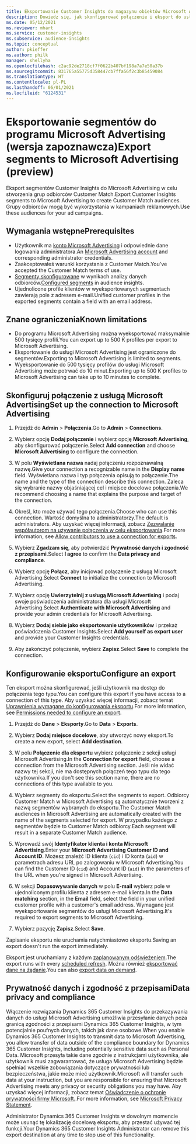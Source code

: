 ```yaml
---
title: Eksportowanie Customer Insights do magazynu obiektów Microsoft Advertising
description: Dowiedz się, jak skonfigurować połączenie i eksport do usługi Microsoft Advertising.
ms.date: 05/12/2021
ms.reviewer: mhart
ms.service: customer-insights
ms.subservice: audience-insights
ms.topic: conceptual
author: pkieffer
ms.author: philk
manager: shellyha
ms.openlocfilehash: c2ac92de2718cf7f0622b407bf198a7a7e50a37b
ms.sourcegitcommit: 831765a55775d358447cb7ffa56f2c3b85459084
ms.translationtype: HT
ms.contentlocale: pl-PL
ms.lasthandoff: 06/01/2021
ms.locfileid: "6124531"
---
```

# <a name="export-segments-to-microsoft-advertising-preview"></a><span data-ttu-id="6df3c-103">Eksportowanie segmentów do programu Microsoft Advertising (wersja zapoznawcza)</span><span class="sxs-lookup"><span data-stu-id="6df3c-103">Export segments to Microsoft Advertising (preview)</span></span>

<span data-ttu-id="6df3c-104">Eksport segmentów Customer Insights do Microsoft Advertising w celu stworzenia grup odbiorców Customer Match.</span><span class="sxs-lookup"><span data-stu-id="6df3c-104">Export Customer Insights segments to Microsoft Advertising to create Customer Match audiences.</span></span> <span data-ttu-id="6df3c-105">Grupy odbiorców mogą być wykorzystania w kampaniach reklamowych.</span><span class="sxs-lookup"><span data-stu-id="6df3c-105">Use these audiences for your ad campaigns.</span></span>

## <a name="prerequisites"></a><span data-ttu-id="6df3c-106">Wymagania wstępne</span><span class="sxs-lookup"><span data-stu-id="6df3c-106">Prerequisites</span></span>

-   <span data-ttu-id="6df3c-107">Użytkownik ma [konto Microsoft Advertising](https://ads.microsoft.com/) i odpowiednie dane logowania administratora.</span><span class="sxs-lookup"><span data-stu-id="6df3c-107">An [Microsoft Advertising account](https://ads.microsoft.com/) and corresponding administrator credentials.</span></span>
-   <span data-ttu-id="6df3c-108">Zaakceptowałeś warunki korzystania z Customer Match.</span><span class="sxs-lookup"><span data-stu-id="6df3c-108">You've accepted the Customer Match terms of use.</span></span> 
-   <span data-ttu-id="6df3c-109">[Segmenty skonfigurowane](segments.md) w wynikach analizy danych odbiorców.</span><span class="sxs-lookup"><span data-stu-id="6df3c-109">[Configured segments](segments.md) in audience insights.</span></span>
-   <span data-ttu-id="6df3c-110">Ujednolicone profile klientów w wyeksportowanych segmentach zawierają pole z adresem e-mail.</span><span class="sxs-lookup"><span data-stu-id="6df3c-110">Unified customer profiles in the exported segments contain a field with an email address.</span></span>

## <a name="known-limitations"></a><span data-ttu-id="6df3c-111">Znane ograniczenia</span><span class="sxs-lookup"><span data-stu-id="6df3c-111">Known limitations</span></span>

- <span data-ttu-id="6df3c-112">Do programu Microsoft Advertising można wyeksportować maksymalnie 500 tysięcy profili.</span><span class="sxs-lookup"><span data-stu-id="6df3c-112">You can export up to 500 K profiles per export to Microsoft Advertising.</span></span>
- <span data-ttu-id="6df3c-113">Eksportowanie do usługi Microsoft Advertising jest ograniczone do segmentów.</span><span class="sxs-lookup"><span data-stu-id="6df3c-113">Exporting to Microsoft Advertising is limited to segments.</span></span>
- <span data-ttu-id="6df3c-114">Wyeksportowanie do 500 tysięcy profilów do usługi Microsoft Advertising może potrwać do 10 minut.</span><span class="sxs-lookup"><span data-stu-id="6df3c-114">Exporting up to 500 K profiles to Microsoft Advertising can take up to 10 minutes to complete.</span></span> 


## <a name="set-up-the-connection-to-microsoft-advertising"></a><span data-ttu-id="6df3c-115">Skonfiguruj połączenie z usługą Microsoft Advertising</span><span class="sxs-lookup"><span data-stu-id="6df3c-115">Set up the connection to Microsoft Advertising</span></span>

1. <span data-ttu-id="6df3c-116">Przejdź do **Admin** > **Połączenia**.</span><span class="sxs-lookup"><span data-stu-id="6df3c-116">Go to **Admin** > **Connections**.</span></span>

1. <span data-ttu-id="6df3c-117">Wybierz opcję **Dodaj połączenie** i wybierz opcję **Microsoft Advertising**, aby skonfigurować połączenie.</span><span class="sxs-lookup"><span data-stu-id="6df3c-117">Select **Add connection** and choose **Microsoft Advertising** to configure the connection.</span></span>

1. <span data-ttu-id="6df3c-118">W polu **Wyświetlana nazwa** nadaj połączeniu rozpoznawalną nazwę.</span><span class="sxs-lookup"><span data-stu-id="6df3c-118">Give your connection a recognizable name in the **Display name** field.</span></span> <span data-ttu-id="6df3c-119">Wyświetlana nazwa i typ połączenia opisują to połączenie.</span><span class="sxs-lookup"><span data-stu-id="6df3c-119">The name and the type of the connection describe this connection.</span></span> <span data-ttu-id="6df3c-120">Zaleca się wybranie nazwy objaśniającej cel i miejsce docelowe połączenia.</span><span class="sxs-lookup"><span data-stu-id="6df3c-120">We recommend choosing a name that explains the purpose and target of the connection.</span></span>

1. <span data-ttu-id="6df3c-121">Określ, kto może używać tego połączenia.</span><span class="sxs-lookup"><span data-stu-id="6df3c-121">Choose who can use this connection.</span></span> <span data-ttu-id="6df3c-122">Wartość domyślna to administratorzy.</span><span class="sxs-lookup"><span data-stu-id="6df3c-122">The default is administrators.</span></span> <span data-ttu-id="6df3c-123">Aby uzyskać więcej informacji, zobacz [Zezwalanie współautorom na używanie połączenia w celu eksportowania](connections.md#allow-contributors-to-use-a-connection-for-exports).</span><span class="sxs-lookup"><span data-stu-id="6df3c-123">For more information, see [Allow contributors to use a connection for exports](connections.md#allow-contributors-to-use-a-connection-for-exports).</span></span>

1. <span data-ttu-id="6df3c-124">Wybierz **Zgadzam się**, aby potwierdzić **Prywatność danych i zgodność z przepisami**.</span><span class="sxs-lookup"><span data-stu-id="6df3c-124">Select **I agree** to confirm the **Data privacy and compliance**.</span></span>

1. <span data-ttu-id="6df3c-125">Wybierz opcję **Połącz**, aby inicjować połączenie z usługą Microsoft Advertising.</span><span class="sxs-lookup"><span data-stu-id="6df3c-125">Select **Connect** to initialize the connection to Microsoft Advertising.</span></span>

1. <span data-ttu-id="6df3c-126">Wybierz opcję **Uwierzytelnij z usługą Microsoft Advertising** i podaj swoje poświadczenia administratora dla usługi Microsoft Advertising.</span><span class="sxs-lookup"><span data-stu-id="6df3c-126">Select **Authenticate with Microsoft Advertising** and provide your admin credentials for Microsoft Advertising.</span></span>

1. <span data-ttu-id="6df3c-127">Wybierz **Dodaj siebie jako eksportowanie użytkowników** i przekaż poświadczenia Customer Insights.</span><span class="sxs-lookup"><span data-stu-id="6df3c-127">Select **Add yourself as export user** and provide your Customer Insights credentials.</span></span>

1. <span data-ttu-id="6df3c-128">Aby zakończyć połączenie, wybierz **Zapisz**.</span><span class="sxs-lookup"><span data-stu-id="6df3c-128">Select **Save** to complete the connection.</span></span>

## <a name="configure-an-export"></a><span data-ttu-id="6df3c-129">Konfigurowanie eksportu</span><span class="sxs-lookup"><span data-stu-id="6df3c-129">Configure an export</span></span>

<span data-ttu-id="6df3c-130">Ten eksport można skonfigurować, jeśli użytkownik ma dostęp do połączenia tego typu.</span><span class="sxs-lookup"><span data-stu-id="6df3c-130">You can configure this export if you have access to a connection of this type.</span></span> <span data-ttu-id="6df3c-131">Aby uzyskać więcej informacji, zobacz temat [Uprawnienia wymagane do konfigurowania eksportu](export-destinations.md#set-up-a-new-export).</span><span class="sxs-lookup"><span data-stu-id="6df3c-131">For more information, see [Permissions needed to configure an export](export-destinations.md#set-up-a-new-export).</span></span>

1. <span data-ttu-id="6df3c-132">Przejdź do **Dane** > **Eksporty**.</span><span class="sxs-lookup"><span data-stu-id="6df3c-132">Go to **Data** > **Exports**.</span></span>

1. <span data-ttu-id="6df3c-133">Wybierz **Dodaj miejsce docelowe**, aby utworzyć nowy eksport.</span><span class="sxs-lookup"><span data-stu-id="6df3c-133">To create a new export, select **Add destination**.</span></span>

1. <span data-ttu-id="6df3c-134">W polu **Połączenie dla eksportu** wybierz połączenie z sekcji usługi Microsoft Advertising.</span><span class="sxs-lookup"><span data-stu-id="6df3c-134">In the **Connection for export** field, choose a connection from the Microsoft Advertising section.</span></span> <span data-ttu-id="6df3c-135">Jeśli nie widać nazwy tej sekcji, nie ma dostępnych połączeń tego typu dla tego użytkownika.</span><span class="sxs-lookup"><span data-stu-id="6df3c-135">If you don't see this section name, there are no connections of this type available to you.</span></span>

1. <span data-ttu-id="6df3c-136">Wybierz segmenty do eksportu.</span><span class="sxs-lookup"><span data-stu-id="6df3c-136">Select the segments to export.</span></span> <span data-ttu-id="6df3c-137">Odbiorcy Customer Match w Microsoft Advertising są automatycznie tworzeni z nazwą segmentów wybranych do eksportu.</span><span class="sxs-lookup"><span data-stu-id="6df3c-137">The Customer Match audiences in Microsoft Advertising are automatically created with the name of the segments selected for export.</span></span> <span data-ttu-id="6df3c-138">W przypadku każdego z segmentów będzie to Customer Match odbiorcy.</span><span class="sxs-lookup"><span data-stu-id="6df3c-138">Each segment will result in a separate Customer Match audience.</span></span> 

1. <span data-ttu-id="6df3c-139">Wprowadź swój **Identyfikator klienta i konta Microsoft Advertising**.</span><span class="sxs-lookup"><span data-stu-id="6df3c-139">Enter your **Microsoft Advertising Customer ID and Account ID**.</span></span> <span data-ttu-id="6df3c-140">Możesz znaleźć ID klienta (`cid`) i ID konta (`aid`) w parametrach adresu URL po zalogowaniu w Microsoft Advertising.</span><span class="sxs-lookup"><span data-stu-id="6df3c-140">You can find the Customer ID (`cid`) and Account ID (`aid`) in the parameters of the URL when you're signed in Microsoft Advertising.</span></span>

1. <span data-ttu-id="6df3c-141">W sekcji **Dopasowywanie danych** w polu **E-mail** wybierz pole w ujednoliconym profilu klienta z adresem e-mail klienta.</span><span class="sxs-lookup"><span data-stu-id="6df3c-141">In the **Data matching** section, in the **Email** field, select the field in your unified customer profile with a customer's email address.</span></span> <span data-ttu-id="6df3c-142">Wymagane jest wyeksportowanie segmentów do usługi Microsoft Advertising.</span><span class="sxs-lookup"><span data-stu-id="6df3c-142">It's required to export segments to Microsoft Advertising.</span></span>

1. <span data-ttu-id="6df3c-143">Wybierz pozycję **Zapisz**.</span><span class="sxs-lookup"><span data-stu-id="6df3c-143">Select **Save**.</span></span>

<span data-ttu-id="6df3c-144">Zapisanie eksportu nie uruchamia natychmiastowo eksportu.</span><span class="sxs-lookup"><span data-stu-id="6df3c-144">Saving an export doesn't run the export immediately.</span></span>

<span data-ttu-id="6df3c-145">Eksport jest uruchamiany z każdym [zaplanowanym odświeżeniem](system.md#schedule-tab).</span><span class="sxs-lookup"><span data-stu-id="6df3c-145">The export runs with every [scheduled refresh](system.md#schedule-tab).</span></span> <span data-ttu-id="6df3c-146">Można również [eksportować dane na żądanie](export-destinations.md#run-exports-on-demand).</span><span class="sxs-lookup"><span data-stu-id="6df3c-146">You can also [export data on demand](export-destinations.md#run-exports-on-demand).</span></span> 


## <a name="data-privacy-and-compliance"></a><span data-ttu-id="6df3c-147">Prywatność danych i zgodność z przepisami</span><span class="sxs-lookup"><span data-stu-id="6df3c-147">Data privacy and compliance</span></span>

<span data-ttu-id="6df3c-148">Włączenie rozwiązania Dynamics 365 Customer Insights do przekazywania danych do usługi Microsoft Advertising umożliwia przesyłanie danych poza granicą zgodności z przepisami Dynamics 365 Customer Insights, w tym potencjalnie poufnych danych, takich jak dane osobowe.</span><span class="sxs-lookup"><span data-stu-id="6df3c-148">When you enable Dynamics 365 Customer Insights to transmit data to Microsoft Advertising, you allow transfer of data outside of the compliance boundary for Dynamics 365 Customer Insights, including potentially sensitive data such as Personal Data.</span></span> <span data-ttu-id="6df3c-149">Microsoft przesyła takie dane zgodnie z instrukcjami użytkownika, ale użytkownik musi zagwarantować, że usługa Microsoft Advertising będzie spełniać wszelkie zobowiązania dotyczące prywatności lub bezpieczeństwa, jakie może mieć użytkownik.</span><span class="sxs-lookup"><span data-stu-id="6df3c-149">Microsoft will transfer such data at your instruction, but you are responsible for ensuring that Microsoft Advertising meets any privacy or security obligations you may have.</span></span> <span data-ttu-id="6df3c-150">Aby uzyskać więcej informacji, zobacz temat [Oświadczenie o ochronie prywatności firmy Microsoft.](https://go.microsoft.com/fwlink/?linkid=396732).</span><span class="sxs-lookup"><span data-stu-id="6df3c-150">For more information, see [Microsoft Privacy Statement](https://go.microsoft.com/fwlink/?linkid=396732).</span></span>

<span data-ttu-id="6df3c-151">Administrator Dynamics 365 Customer Insights w dowolnym momencie może usunąć tę lokalizację docelową eksportu, aby przestać używać tej funkcji.</span><span class="sxs-lookup"><span data-stu-id="6df3c-151">Your Dynamics 365 Customer Insights Administrator can remove this export destination at any time to stop use of this functionality.</span></span>
